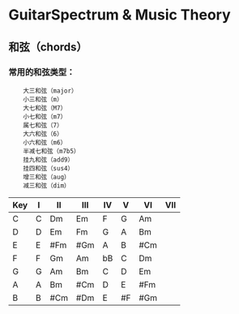 # GuitarSpectrum & Music Theory
## 和弦（chords）
### 常用的和弦类型：
```
    大三和弦（major）
    小三和弦（m）
    大七和弦（M7）
    小七和弦（m7）
    属七和弦（7）
    大六和弦（6）
    小六和弦（m6）
    半减七和弦（m7b5）
    挂九和弦（add9）
    挂四和弦（sus4）
    增三和弦（aug）
    减三和弦（dim）
```
|Key|I|II|III|IV|V|VI|VII|
|--|--|--|--|--|--|--|--|
|C|C|Dm|Em|F|G|Am||
|D|D|Em|Fm|G|A|Bm||
|E|E|#Fm|#Gm|A|B|#Cm||
|F|F|Gm|Am|bB|C|Dm||
|G|G|Am|Bm|C|D|Em||
|A|A|Bm|#Cm|D|E|#Fm||
|B|B|#Cm|#Dm|E|#F|#Gm||